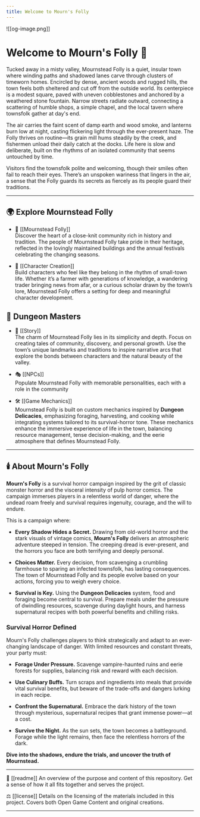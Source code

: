 ```yaml
---
title: Welcome to Mourn's Folly
---
```

![[og-image.png]]

# Welcome to Mourn's Folly 🌙

Tucked away in a misty valley, Mournstead Folly is a quiet, insular town where winding paths and shadowed lanes carve through clusters of timeworn homes. Encircled by dense, ancient woods and rugged hills, the town feels both sheltered and cut off from the outside world. Its centerpiece is a modest square, paved with uneven cobblestones and anchored by a weathered stone fountain. Narrow streets radiate outward, connecting a scattering of humble shops, a simple chapel, and the local tavern where townsfolk gather at day's end.

The air carries the faint scent of damp earth and wood smoke, and lanterns burn low at night, casting flickering light through the ever-present haze. The Folly thrives on routine—its grain mill hums steadily by the creek, and fishermen unload their daily catch at the docks. Life here is slow and deliberate, built on the rhythms of an isolated community that seems untouched by time.

Visitors find the townsfolk polite and welcoming, though their smiles often fail to reach their eyes. There’s an unspoken wariness that lingers in the air, a sense that the Folly guards its secrets as fiercely as its people guard their traditions.

---

## 🌍 Explore Mournstead Folly

- 🌲 [[Mournstead Folly]]  
	Discover the heart of a close-knit community rich in history and tradition. The people of Mournstead Folly take pride in their heritage, reflected in the lovingly maintained buildings and the annual festivals celebrating the changing seasons.

- 🧙 [[Character Creation]]  
	Build characters who feel like they belong in the rhythm of small-town life. Whether it’s a farmer with generations of knowledge, a wandering trader bringing news from afar, or a curious scholar drawn by the town’s lore, Mournstead Folly offers a setting for deep and meaningful character development.

## 🎲 Dungeon Masters

- 📖 [[Story]]  
	The charm of Mournstead Folly lies in its simplicity and depth. Focus on creating tales of community, discovery, and personal growth. Use the town’s unique landmarks and traditions to inspire narrative arcs that explore the bonds between characters and the natural beauty of the valley.
    
- 🎭 [[NPCs]]  
	Populate Mournstead Folly with memorable personalities, each with a role in the community
    
- 🛠️ [[Game Mechanics]]  
    Mournstead Folly is built on custom mechanics inspired by **Dungeon Delicacies**, emphasizing foraging, harvesting, and cooking while integrating systems tailored to its survival-horror tone. These mechanics enhance the immersive experience of life in the town, balancing resource management, tense decision-making, and the eerie atmosphere that defines Mournstead Folly.

---

## 🕯️ About Mourn's Folly

**Mourn's Folly** is a survival horror campaign inspired by the grit of classic monster horror and the visceral intensity of pulp horror comics. The campaign immerses players in a relentless world of danger, where the undead roam freely and survival requires ingenuity, courage, and the will to endure.

This is a campaign where:

- **Every Shadow Hides a Secret.** Drawing from old-world horror and the stark visuals of vintage comics, **Mourn's Folly** delivers an atmospheric adventure steeped in tension. The creeping dread is ever-present, and the horrors you face are both terrifying and deeply personal.

- **Choices Matter.** Every decision, from scavenging a crumbling farmhouse to sparing an infected townsfolk, has lasting consequences. The town of Mournstead Folly and its people evolve based on your actions, forcing you to weigh every choice.

- **Survival is Key.** Using the **Dungeon Delicacies** system, food and foraging become central to survival. Prepare meals under the pressure of dwindling resources, scavenge during daylight hours, and harness supernatural recipes with both powerful benefits and chilling risks.

### Survival Horror Defined
Mourn's Folly challenges players to think strategically and adapt to an ever-changing landscape of danger. With limited resources and constant threats, your party must:

- **Forage Under Pressure.** Scavenge vampire-haunted ruins and eerie forests for supplies, balancing risk and reward with each decision.

- **Use Culinary Buffs.** Turn scraps and ingredients into meals that provide vital survival benefits, but beware of the trade-offs and dangers lurking in each recipe.

- **Confront the Supernatural.** Embrace the dark history of the town through mysterious, supernatural recipes that grant immense power—at a cost.

- **Survive the Night.** As the sun sets, the town becomes a battleground. Forage while the light remains, then face the relentless horrors of the dark.

**Dive into the shadows, endure the trials, and uncover the truth of Mournstead.**

---

📜 [[readme]] An overview of the purpose and content of this repository. Get a sense of how it all fits together and serves the project.

⚖️ [[license]] Details on the licensing of the materials included in this project. Covers both Open Game Content and original creations. 

---